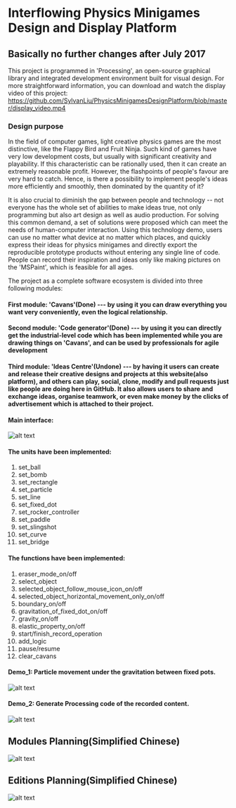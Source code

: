 # Interflowing Physics Minigames Design and Display Platform
## Basically no further changes after July 2017

This project is programmed in 'Processing', an open-source graphical library and integrated development environment built for visual design. 
For more straightforward information, you can download and watch the display video of this project: https://github.com/SylvanLiu/PhysicsMinigamesDesignPlatform/blob/master/display_video.mp4

### Design purpose
In the field of computer games, light creative physics games are the most distinctive, like the Flappy Bird and Fruit Ninja. Such kind of games have very low development costs, but usually with significant creativity and playability. If this characteristic can be rationally used, then it can create an extremely reasonable profit. However, the flashpoints of people's favour are very hard to catch. Hence, is there a possibility to implement people's ideas more efficiently and smoothly, then dominated by the quantity of it?

It is also crucial to diminish the gap between people and technology -- not everyone has the whole set of abilities to make ideas true, not only programming but also art design as well as audio production. For solving this common demand, a set of solutions were proposed which can meet the needs of human-computer interaction. Using this technology demo, users can use no matter what device at no matter which places, and quickly express their ideas for physics minigames and directly export the reproducible prototype products without entering any single line of code. People can record their inspiration and ideas only like making pictures on the 'MSPaint', which is feasible for all ages.

The project as a complete software ecosystem is divided into three following modules:

#### First module: 'Cavans'(Done) --- by using it you can draw everything you want very conveniently, even the logical relationship.

#### Second module: 'Code generator'(Done) --- by using it you can directly get the industrial-level code which has been implemented while you are drawing things on 'Cavans', and can be used by professionals for agile development

#### Third module: 'Ideas Centre'(Undone) --- by having it users can create and release their creative designs and projects at this website(also platform), and others can play, social, clone, modify and pull requests just like people are doing here in GitHub. It also allows users to share and exchange ideas, organise teamwork, or even make money by the clicks of advertisement which is attached to their project.

#### Main interface:
![alt text](https://github.com/SylvanLiu/PhysicsMinigamesDesignPlatform/blob/master/Display/Main_interface_v2.0.jpg)

#### The units have been implemented:

1. set_ball
2. set_bomb
3. set_rectangle
4. set_particle
5. set_line
6. set_fixed_dot
7. set_rocker_controller
8. set_paddle
9. set_slingshot
10. set_curve
11. set_bridge

#### The functions have been implemented:

1. eraser_mode_on/off 
2. select_object
3. selected_object_follow_mouse_icon_on/off
4. selected_object_horizontal_movement_only_on/off
5. boundary_on/off
6. gravitation_of_fixed_dot_on/off
7. gravity_on/off
8. elastic_property_on/off
9. start/finish_record_operation
10. add_logic
11. pause/resume
12. clear_cavans

#### Demo_1: Particle movement under the gravitation between fixed pots.
![alt text](https://github.com/SylvanLiu/PhysicsMinigamesDesignPlatform/blob/master/Display/Particle_gravatation.gif)

#### Demo_2: Generate Processing code of the recorded content.
![alt text](https://github.com/SylvanLiu/PhysicsMinigamesDesignPlatform/blob/master/Display/Code_generator.gif)




## Modules Planning(Simplified Chinese)
![alt text](https://github.com/SylvanLiu/PhysicsMinigamesDesignPlatform/blob/master/Display/P3.png)

## Editions Planning(Simplified Chinese)
![alt text](https://github.com/SylvanLiu/PhysicsMinigamesDesignPlatform/blob/master/Display/P4.png)
